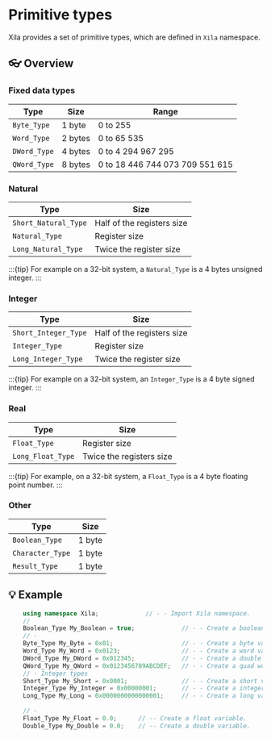 # Primitive types

Xila provides a set of primitive types, which are defined in `Xila` namespace.

## 👓 Overview

### Fixed data types

| Type | Size | Range |
| --- | --- | --- |
| `Byte_Type` | 1 byte | 0 to 255 |
| `Word_Type` | 2 bytes | 0 to 65 535 |
| `DWord_Type` | 4 bytes | 0 to 4 294 967 295 |
| `QWord_Type` | 8 bytes | 0 to 18 446 744 073 709 551 615 |

### Natural

| Type | Size |
| --- | --- |
| `Short_Natural_Type` | Half of the registers size |
| `Natural_Type` | Register size |
| `Long_Natural_Type` | Twice the register size |

:::{tip}
    For example on a 32-bit system, a `Natural_Type` is a 4 bytes unsigned integer.
:::

### Integer

| Type | Size |
| --- | --- |
| `Short_Integer_Type` | Half of the registers size |
| `Integer_Type` | Register size |
| `Long_Integer_Type` | Twice the register size |

:::{tip}
    For example on a 32-bit system, an `Integer_Type` is a 4 byte signed integer.
:::

### Real

| Type | Size |
| --- | --- |
| `Float_Type` | Register size |
| `Long_Float_Type` | Twice the registers size |

:::{tip}
    For example, on a 32-bit system, a `Float_Type` is a 4 byte floating point number.
:::

### Other

| Type | Size |
| --- | --- |
| `Boolean_Type` | 1 byte |
| `Character_Type` | 1 byte |
| `Result_Type` | 1 byte |

## 💡 Example

```cpp
    using namespace Xila;             // - - Import Xila namespace.
    //
    Boolean_Type My_Boolean = true;             // - - Create a boolean variable.
    // -  
    Byte_Type My_Byte = 0x01;                   // - - Create a byte variable.
    Word_Type My_Word = 0x0123;                 // - - Create a word variable.
    DWord_Type My_DWord = 0x012345;             // - - Create a double word variable.
    QWord_Type My_QWord = 0x0123456789ABCDEF;   // - - Create a quad word variable.
    // - Integer types
    Short_Type My_Short = 0x0001;               // - - Create a short variable.
    Integer_Type My_Integer = 0x00000001;       // - - Create a integer variable.
    Long_Type My_Long = 0x0000000000000001;     // - - Create a long variable. 
    
    // -
    Float_Type My_Float = 0.0;      // -- Create a float variable.
    Double_Type My_Double = 0.0;    // -- Create a double variable.

```